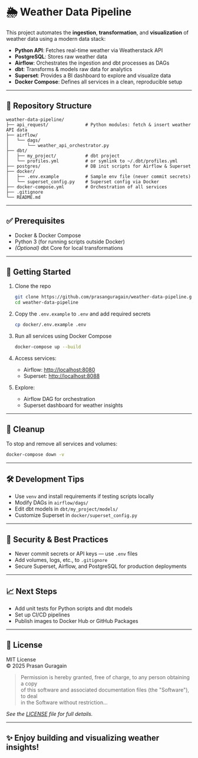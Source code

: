 # 🌦️ Weather Data Pipeline

This project automates the **ingestion**, **transformation**, and **visualization** of weather data using a modern data stack:

- **Python API**: Fetches real-time weather via Weatherstack API  
- **PostgreSQL**: Stores raw weather data  
- **Airflow**: Orchestrates the ingestion and dbt processes as DAGs  
- **dbt**: Transforms & models raw data for analytics  
- **Superset**: Provides a BI dashboard to explore and visualize data  
- **Docker Compose**: Defines all services in a clean, reproducible setup

---

## 📁 Repository Structure

```
weather-data-pipeline/
├── api_request/              # Python modules: fetch & insert weather API data
├── airflow/
│   └── dags/
│       └── weather_api_orchestrator.py
├── dbt/
│   ├── my_project/           # dbt project
│   └── profiles.yml          # or symlink to ~/.dbt/profiles.yml
├── postgres/                 # DB init scripts for Airflow & Superset
├── docker/
│   ├── .env.example          # Sample env file (never commit secrets)
│   └── superset_config.py    # Superset config via Docker
├── docker-compose.yml        # Orchestration of all services
├── .gitignore
└── README.md
```

---

## ✅ Prerequisites

- Docker & Docker Compose  
- Python 3 (for running scripts outside Docker)  
- *(Optional)* dbt Core for local transformations  

---

## 🚀 Getting Started

1. Clone the repo  
   ```bash
   git clone https://github.com/prasanguragain/weather-data-pipeline.git
   cd weather-data-pipeline
   ```

2. Copy the `.env.example` to `.env` and add required secrets  
   ```bash
   cp docker/.env.example .env
   ```

3. Run all services using Docker Compose  
   ```bash
   docker-compose up --build
   ```

4. Access services:  
   - Airflow: [http://localhost:8080](http://localhost:8080)  
   - Superset: [http://localhost:8088](http://localhost:8088)  

5. Explore:  
   - Airflow DAG for orchestration  
   - Superset dashboard for weather insights  

---

## 🧹 Cleanup

To stop and remove all services and volumes:

```bash
docker-compose down -v
```

---

## 🛠 Development Tips

- Use `venv` and install requirements if testing scripts locally  
- Modify DAGs in `airflow/dags/`  
- Edit dbt models in `dbt/my_project/models/`  
- Customize Superset in `docker/superset_config.py`  

---

## 🔐 Security & Best Practices

- Never commit secrets or API keys — use `.env` files  
- Add volumes, logs, etc., to `.gitignore`  
- Secure Superset, Airflow, and PostgreSQL for production deployments  

---

## 📈 Next Steps

- Add unit tests for Python scripts and dbt models  
- Set up CI/CD pipelines  
- Publish images to Docker Hub or GitHub Packages  

---

## 📜 License

MIT License  
© 2025 Prasan Guragain

> Permission is hereby granted, free of charge, to any person obtaining a copy  
> of this software and associated documentation files (the "Software"), to deal  
> in the Software without restriction...

*See the [LICENSE](./LICENSE) file for full details.*

---

## ✨ Enjoy building and visualizing weather insights!
